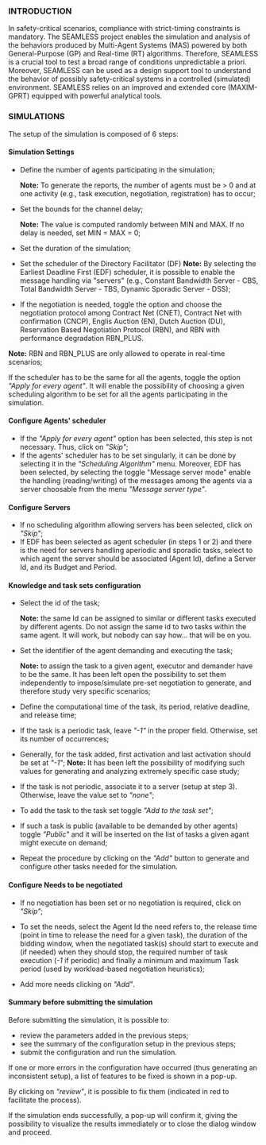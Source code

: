 ### INTRODUCTION
In safety-critical scenarios, compliance with strict-timing constraints is mandatory. The SEAMLESS project enables the simulation and analysis of the behaviors produced by Multi-Agent Systems (MAS) powered by both General-Purpose (GP) and Real-time (RT) algorithms. Therefore, SEAMLESS is a crucial tool to test a broad range of conditions unpredictable a priori. Moreover, SEAMLESS can be used as a design support tool to understand the behavior of possibly safety-critical systems in a controlled (simulated) environment. SEAMLESS relies on an improved and extended core (MAXIM-GPRT) equipped with powerful analytical tools.

### SIMULATIONS
The setup of the simulation is composed of 6 steps:


#### Simulation Settings
- Define the number of agents participating in the simulation;

  **Note:** To generate the reports, the number of agents must be > 0 and at one activity (e.g., task execution, negotiation, registration) has to occur;

- Set the bounds for the channel delay;

    **Note:** The value is computed randomly between MIN and MAX. If no delay  is needed, set MIN = MAX = 0;     

- Set the duration of the simulation;

- Set the scheduler of the Directory Facilitator (DF)
  **Note:** By selecting the Earliest Deadline First (EDF) scheduler, it is possible to enable the message handling via "servers" (e.g., Constant Bandwidth Server - CBS, Total Bandwidth Server - TBS, Dynamic Sporadic Server - DSS);

- If the negotiation is needed, toggle the option and choose the negotiation protocol among Contract Net (CNET), Contract Net with confirmation (CNCP), Englis Auction (EN), Dutch Auction (DU), Reservation Based Negotiation Protocol (RBN), and RBN with performance degradation RBN_PLUS.

**Note:** RBN and RBN_PLUS are only allowed to operate in real-time scenarios;

If the scheduler has to be the same for all the agents, toggle the option
*"Apply for every agent"*. It will enable the possibility of choosing a given scheduling algorithm to be set for all the agents participating in the simulation.


#### Configure Agents' scheduler
- If the *"Apply for every agent"* option has been selected, this step is not necessary. Thus, click on *"Skip"*;
- If the agents' scheduler has to be set singularly, it can be done by selecting it in the *"Scheduling Algorithm"* menu. Moreover, EDF has been selected, by selecting the toggle "Message server mode" enable the handling (reading/writing) of the messages among the agents via a server choosable from the menu *"Message server type"*.


#### Configure Servers
- If no scheduling algorithm allowing servers has been selected, click on *"Skip"*;
- If EDF has been selected as agent scheduler (in steps 1 or 2) and there is the need for servers handling aperiodic and sporadic tasks, select to which agent the server should be associated (Agent Id), define a Server Id, and its Budget and Period.

#### Knowledge and task sets configuration
- Select the id of the task;

  **Note:** the same Id can be assigned to similar or different tasks executed by different agents. Do not assign the same id to two tasks within the same agent. It will work, but nobody can say how... that will be on you.

- Set the identifier of the agent demanding and executing the task;

  **Note:** to assign the task to a given agent, executor and demander have to be the same. It has been left open the possibility to set them independently to impose/simulate pre-set negotiation to generate, and therefore study very specific scenarios;

- Define the computational time of the task, its period, relative deadline, and release time;

- If the task is a periodic task, leave *"-1"* in the proper field. Otherwise, set its number of occurrences;

- Generally, for the task added, first activation and last activation should be set at *"-1"*;
  **Note:** It has been left the possibility of modifying such values for generating and analyzing extremely specific case study;

 - If the task is not periodic, associate it to a server (setup at step 3). Otherwise, leave the value set to *"none"*;

 - To add the task to the task set toggle *"Add to the task set"*;
 
 - If such a task is public (available to be demanded by other agents) toggle *"Public"* and it will be inserted on the list of tasks a given agant might execute on demand;

- Repeat the procedure by clicking on the *"Add"* button to generate and configure other tasks needed for the simulation.

#### Configure Needs to be negotiated
- If no negotiation has been set or no negotiation is required, click on *"Skip"*;
- To set the needs, select the Agent Id the need refers to, the release time (point in time to release the need for a given task), the duration of the bidding window, when the negotiated task(s) should start to execute and (if needed) when they should stop, the required number of task execution (*-1* if periodic) and finally a minimum and maximum Task period (used by workload-based negotiation heuristics);

- Add more needs clicking on *"Add"*.

#### Summary before submitting the simulation
Before submitting the simulation, it is possible to:

- review the parameters added in the previous steps;
- see the summary of the configuration setup in the previous steps;
- submit the configuration and run the simulation.

If one or more errors in the configuration have occurred (thus generating an inconsistent setup), a list of features to be fixed is shown in a pop-up.

By clicking on *"review"*, it is possible to fix them (indicated in red to facilitate the process).

If the simulation ends successfully, a pop-up will confirm it, giving the possibility to visualize the results immediately or to close the dialog window and proceed.